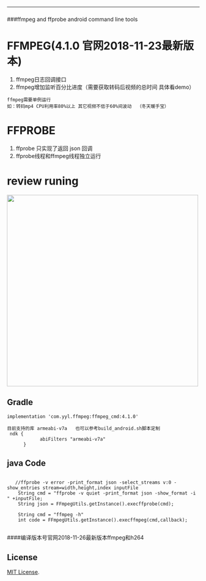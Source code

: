 ----
###
###ffmpeg and ffprobe android command line tools

# FFMPEG(4.1.0   官网2018-11-23最新版本)
1. ffmpeg日志回调接口
2. ffmpeg增加监听百分比进度（需要获取转码后视频的总时间 具体看demo）
```
ffmpeg需要单例运行  
如：转码mp4 CPU利用率80%以上 其它视频不低于60%间波动  （冬天暖手宝）
```
# FFPROBE
1. ffprobe 只实现了返回 json 回调 
2. ffprobe线程和ffmpeg线程独立运行

# review runing

<image src="./img/222.gif" width="500px"/>

## Gradle
```
implementation 'com.yyl.ffmpeg:ffmpeg_cmd:4.1.0'

目前支持的库 armeabi-v7a   也可以参考build_android.sh脚本定制
 ndk {
            abiFilters "armeabi-v7a"
      }
```
## java Code
```
    
   //ffprobe -v error -print_format json -select_streams v:0 -show_entries stream=width,height,index inputFile
    String cmd = "ffprobe -v quiet -print_format json -show_format -i " +inputFile;
    String json = FFmpegUtils.getInstance().execffprobe(cmd);
  
    String cmd = "ffmpeg -h"
    int code = FFmpegUtils.getInstance().execffmpeg(cmd,callback);
    
```

####编译版本号官网2018-11-26最新版本ffmpeg和h264

## License
[MIT License](https://opensource.org/licenses/MIT).
